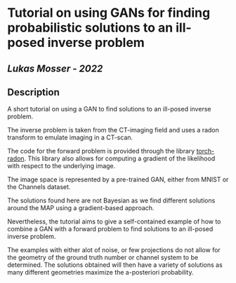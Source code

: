 # Tutorial on using GANs for finding probabilistic solutions to an ill-posed inverse problem  

_Lukas Mosser - 2022_
---
## Description

A short tutorial on using a GAN to find solutions to an ill-posed inverse problem.

The inverse problem is taken from the CT-imaging field and uses a radon transform to emulate imaging in a CT-scan. 

The code for the forward problem is provided through the library [torch-radon](). 
This library also allows for computing a gradient of the likelihood with respect to the underlying image.

The image space is represented by a pre-trained GAN, either from MNIST or the Channels dataset. 

The solutions found here are not Bayesian as we find different solutions around the MAP using a gradient-based approach. 

Nevertheless, the tutorial aims to give a self-contained example of how to combine a GAN with a forward problem to find solutions to an ill-posed inverse problem.

The examples with either alot of noise, or few projections do not allow for the geometry of the ground truth number or channel system to be determined. 
The solutions obtained will then have a variety of solutions as many different geometries maximize the a-posteriori probability.

